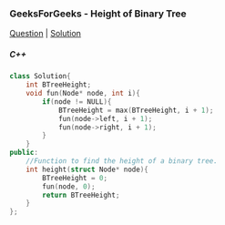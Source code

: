 ### GeeksForGeeks - Height of Binary Tree

[Question](https://practice.geeksforgeeks.org/problems/height-of-binary-tree/1/#)
| [Solution](https://practice.geeksforgeeks.org/viewSol.php?subId=1ef6d9cdb9741b0acfd597c2b3811710&pid=700164&user=amanguptarkg6)

##### C++
```c++
class Solution{
    int BTreeHeight;
    void fun(Node* node, int i){
        if(node != NULL){
            BTreeHeight = max(BTreeHeight, i + 1);
            fun(node->left, i + 1);
            fun(node->right, i + 1);
        }
    }
public:
    //Function to find the height of a binary tree.
    int height(struct Node* node){
        BTreeHeight = 0;
        fun(node, 0);
        return BTreeHeight;
    }
};
```